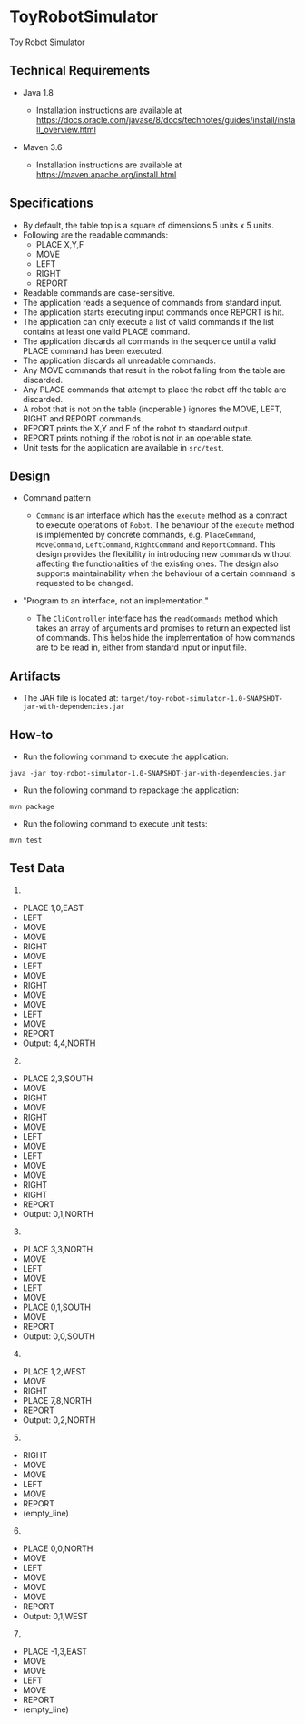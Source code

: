 # ToyRobotSimulator
Toy Robot Simulator

## Technical Requirements
* Java 1.8

  - Installation instructions are available at https://docs.oracle.com/javase/8/docs/technotes/guides/install/install_overview.html

* Maven  3.6

  - Installation instructions are available at https://maven.apache.org/install.html

## Specifications

- By default, the table top is a square of dimensions 5 units x 5 units.
- Following are the readable commands:
  - PLACE X,Y,F
  - MOVE
  - LEFT
  - RIGHT
  - REPORT
- Readable commands are case-sensitive.
- The application reads a sequence of commands from standard input.
- The application starts executing input commands once REPORT is hit.
- The application can only execute a list of valid commands if the list contains at least one valid PLACE command.
- The application discards all commands in the sequence until a valid PLACE command has been executed.
- The application discards all unreadable commands.
- Any MOVE commands that result in the robot falling from the table are discarded.
- Any PLACE commands that attempt to place the robot off the table are discarded.
- A robot that is not on the table (inoperable ) ignores the MOVE, LEFT, RIGHT and REPORT commands.
- REPORT prints the X,Y and F of the robot to standard output.
- REPORT prints nothing if the robot is not in an operable state.
- Unit tests for the application are available in `src/test`.

## Design

* Command pattern

  - `Command` is an interface which has the `execute` method as a contract to execute operations of `Robot`. The behaviour of the `execute` method is implemented by concrete commands, e.g. `PlaceCommand`, `MoveCommand`, `LeftCommand`, `RightCommand` and `ReportCommand`. This design provides the flexibility in introducing new commands without affecting the functionalities of the existing ones. The design also supports maintainability when the behaviour of a certain command is requested to be changed.

* "Program to an interface, not an implementation."

  - The `CliController` interface has the `readCommands` method which takes an array of arguments and promises to return an expected list of commands. This helps hide the implementation of how commands are to be read in, either from standard input or input file.

## Artifacts

* The JAR file is located at: `target/toy-robot-simulator-1.0-SNAPSHOT-jar-with-dependencies.jar`

## How-to
 
* Run the following command to execute the application:
```
java -jar toy-robot-simulator-1.0-SNAPSHOT-jar-with-dependencies.jar
```
* Run the following command to repackage the application:
```
mvn package
```
* Run the following command to execute unit tests:
```
mvn test
```

## Test Data

1.

- PLACE 1,0,EAST
- LEFT
- MOVE
- MOVE
- RIGHT
- MOVE
- LEFT
- MOVE
- RIGHT
- MOVE
- MOVE
- LEFT
- MOVE
- REPORT
- Output: 4,4,NORTH

2.

- PLACE 2,3,SOUTH
- MOVE
- RIGHT
- MOVE
- RIGHT
- MOVE
- LEFT
- MOVE
- LEFT
- MOVE
- MOVE
- RIGHT
- RIGHT
- REPORT
- Output: 0,1,NORTH

3.

- PLACE 3,3,NORTH
- MOVE
- LEFT
- MOVE
- LEFT
- MOVE
- PLACE 0,1,SOUTH
- MOVE
- REPORT
- Output: 0,0,SOUTH

4.

- PLACE 1,2,WEST
- MOVE
- RIGHT
- PLACE 7,8,NORTH
- REPORT
- Output: 0,2,NORTH

5.

- RIGHT
- MOVE
- MOVE
- LEFT
- MOVE
- REPORT
- (empty_line)

6.

- PLACE 0,0,NORTH
- MOVE
- LEFT
- MOVE
- MOVE
- MOVE
- REPORT
- Output: 0,1,WEST

7.

- PLACE -1,3,EAST
- MOVE
- MOVE
- LEFT
- MOVE
- REPORT
- (empty_line)
